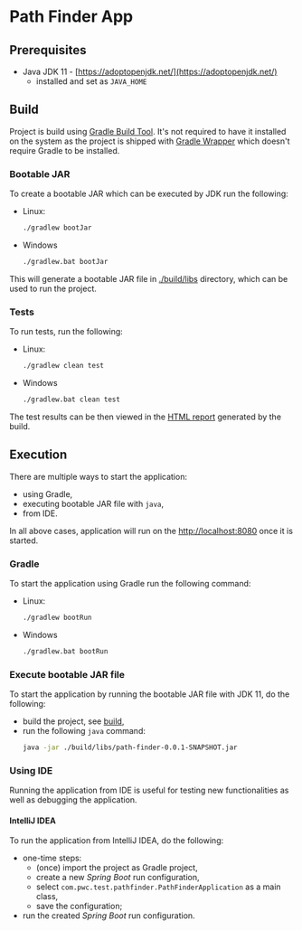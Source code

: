 # Path Finder App

## Prerequisites

* Java JDK 11 - [https://adoptopenjdk.net/](https://adoptopenjdk.net/)
  * installed and set as `JAVA_HOME`

## <a name="build"></a>Build

Project is build using [Gradle Build Tool](https://gradle.org/). It's not required to have it installed on the system as the project
is shipped with [Gradle Wrapper](https://docs.gradle.org/current/userguide/gradle_wrapper.html#header) which doesn't require Gradle to be installed.

### Bootable JAR

To create a bootable JAR which can be executed by JDK run the following:

* Linux:
  ```bash
  ./gradlew bootJar
  ```
  
* Windows
  ```bash
  ./gradlew.bat bootJar
  ```

This will generate a bootable JAR file in [./build/libs](./build/libs) directory, which can be used to run the project.
  
### Tests

To run tests, run the following:

* Linux:
  ```bash
  ./gradlew clean test
  ```

* Windows
  ```bash
  ./gradlew.bat clean test
  ```

The test results can be then viewed in the [HTML report](./build/reports/tests/test/index.html) generated by the build.

## Execution

There are multiple ways to start the application:
* using Gradle,
* executing bootable JAR file with `java`,
* from IDE.

In all above cases, application will run on the [http://localhost:8080](http://localhost:8080) once it is started. 

### Gradle

To start the application using Gradle run the following command:

* Linux:
  ```bash
  ./gradlew bootRun
  ```

* Windows
  ```bash
  ./gradlew.bat bootRun
  ```
  
### Execute bootable JAR file

To start the application by running the bootable JAR file with JDK 11, do the following:
* build the project, see [build](#build),
* run the following `java` command:
  ```bash
  java -jar ./build/libs/path-finder-0.0.1-SNAPSHOT.jar
  ```

### Using IDE 

Running the application from IDE is useful for testing new functionalities as well as debugging the application.

#### IntelliJ IDEA

To run the application from IntelliJ IDEA, do the following:
* one-time steps:
  * (once) import the project as Gradle project,
  * create a new _Spring Boot_ run configuration,
  * select `com.pwc.test.pathfinder.PathFinderApplication` as a main class,
  * save the configuration;
* run the created _Spring Boot_ run configuration.